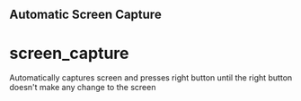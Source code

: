 ## Automatic Screen Capture
# screen_capture
Automatically captures screen and presses right button until the right button doesn't make any change to the screen

